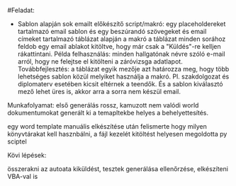 #Feladat:
- Sablon alapján sok emailt előkészítő script/makró: egy placeholdereket tartalmazó email sablon és egy beszúrandó szövegeket és email címeket tartalmazó táblázat alapján a makró a táblázat minden sorához feldob egy email ablakot kitöltve, hogy már csak a "Küldés"-re kelljen rákattintani. Példa felhasználás: minden hallgatónak névre szóló e-mail arról, hogy ne felejtse el kitölteni a záróvizsga adatlapot. Továbbfejlesztés: a táblázat egyik mezője azt határozza meg, hogy több lehetséges sablon közül melyiket használja a makró. Pl. szakdolgozat és diplomaterv esetében kicsit eltérnek a teendők. És a sablon kiválasztó mező lehet üres is, akkor arra a sorra nem készül email.

Munkafolyamat:
 első generálás rossz, kamuzott nem valódi world dokumentumokat generált ki a temapltekbe helyes a behelyettesítés.

 egy word template manuális elkészítése után felismerte hogy milyen könyvtárakat kell hasznbálni, a fájl kezelét kitöltést helyesen megoldotta py sciptel

 Kövi lépések:

 összerakni az autoata kiküldést, tesztek generálása ellenőrzése, elkészíteni VBA-val is